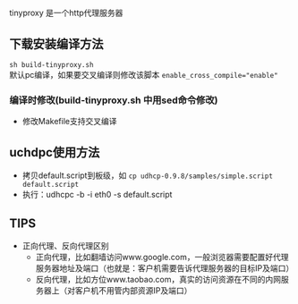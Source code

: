
#  
tinyproxy 是一个http代理服务器

## 下载安装编译方法
`sh build-tinyproxy.sh`  
默认pc编译，如果要交叉编译则修改该脚本 
`enable_cross_compile="enable"`  

### 编译时修改(build-tinyproxy.sh 中用sed命令修改)
* 修改Makefile支持交叉编译  


## uchdpc使用方法
* 拷贝default.script到板级，如 `cp udhcp-0.9.8/samples/simple.script default.script`  
* 执行：udhcpc -b -i eth0 -s default.script  

## TIPS
* 正向代理、反向代理区别
	* 正向代理，比如翻墙访问www.google.com，一般浏览器需要配置好代理服务器地址及端口（也就是：客户机需要告诉代理服务器的目标IP及端口）  
	* 反向代理，比如方位www.taobao.com，真实的访问资源在不同的内网服务器上（对客户机不用管内部资源IP及端口）
	
